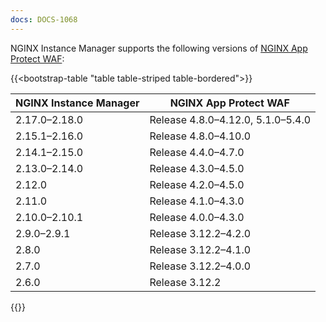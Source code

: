 ```yaml
---
docs: DOCS-1068
---
```


NGINX Instance Manager supports the following versions of [NGINX App Protect WAF](https://docs.nginx.com/nginx-app-protect/):

{{<bootstrap-table "table table-striped table-bordered">}}

| NGINX Instance Manager | NGINX App Protect WAF              |
|------------------------|------------------------------------|
| 2.17.0–2.18.0          | Release 4.8.0–4.12.0, 5.1.0–5.4.0 |
| 2.15.1–2.16.0          | Release 4.8.0–4.10.0              |
| 2.14.1–2.15.0          | Release 4.4.0–4.7.0               |
| 2.13.0–2.14.0          | Release 4.3.0–4.5.0               |
| 2.12.0                 | Release 4.2.0–4.5.0               |
| 2.11.0                 | Release 4.1.0–4.3.0               |
| 2.10.0–2.10.1          | Release 4.0.0–4.3.0               |
| 2.9.0–2.9.1            | Release 3.12.2–4.2.0              |
| 2.8.0                  | Release 3.12.2–4.1.0              |
| 2.7.0                  | Release 3.12.2–4.0.0              |
| 2.6.0                  | Release 3.12.2                    |

{{</bootstrap-table>}}

